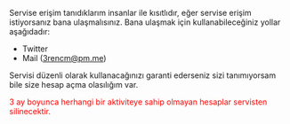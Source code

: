 Servise erişim tanıdıklarım insanlar ile kısıtlıdır, eğer servise erişim istiyorsanız bana ulaşmalısınız. Bana ulaşmak için kullanabileceğiniz yollar aşağıdadır:

- Twitter
- Mail (3rencm@pm.me)

Servisi düzenli olarak kullanacağınızı garanti ederseniz sizi tanımıyorsam bile size hesap açma olasılığım var. 

<span style="color:red">3 ay boyunca herhangi bir aktiviteye sahip olmayan hesaplar servisten silinecektir.</span>
